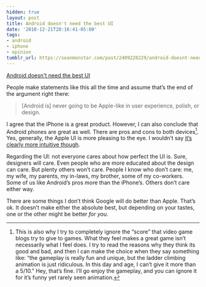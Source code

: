 ```yaml
---
hidden: true
layout: post
title: Android doesn't need the best UI
date: '2010-12-21T20:16:41-05:00'
tags:
- android
- iphone
- opinion
tumblr_url: https://seanmonstar.com/post/2409220229/android-doesnt-need-the-best-ui
---
```

[Android doesn't need the best UI](http://www.marco.org/2402097858)  

People make statements like this all the time and assume that’s the end of the argument right there:

> [Android is] never going to be Apple-like in user experience, polish, or design.

I agree that the iPhone is a great product. However, I can also conclude that Android phones are great as well. There are pros and cons to both devices[^1]. Yes, generally, the Apple UI is more pleasing to the eye. I wouldn’t say [it’s clearly more intuitive though](http://scripting.com/stories/2010/08/23/whereIsTheIphone4Spacebar.html).

Regarding the UI: not everyone cares about how perfect the UI is. Sure, designers will care. Even people who are more educated about the design can care. But plenty others won’t care. People I know who don’t care: me, my wife, my parents, my in-laws, my brother, some of my co-workers. Some of us like Android’s pros more than the iPhone’s. Others don’t care either way.

There are some things I don’t think Google will do better than Apple. That’s ok. It doesn’t make either the absolute best, but depending on your tastes, one or the other might be better _for you_.



[^1]: This is also why I try to completely ignore the “score” that video game blogs try to give to games. What they feel makes a great game isn’t necessarily what I feel does. I try to read the reasons why they think its good and bad, and then I can make the choice when they say something like: “the gameplay is really fun and unique, but the ladder climbing animation is just ridiculous. In this day and age, I can’t give it more than a 5/10.” Hey, that’s fine. I’ll go enjoy the gameplay, and you can ignore it for it’s funny yet rarely seen animation.

